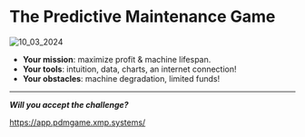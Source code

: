 # The Predictive Maintenance Game


![10_03_2024](https://github.com/linomp/pdm-game/assets/40581019/26bd5903-c463-40ec-8356-37ee76a4a556)

- **Your mission**: maximize profit & machine lifespan.
- **Your tools**: intuition, data, charts, an internet connection!
- **Your obstacles**: machine degradation, limited funds!

---

**_Will you accept the challenge?_**

https://app.pdmgame.xmp.systems/

<!--
## Roadmap
- [X] Basic UI
- [X] Basic machine degradation model
- [X] Sensor & prediction model purchase
- [X] Live machine parameters visualization
- [ ] Leaderboard
- [ ] Basic RUL prediction model
- [ ] In-game events (e.g. production peak, score multipliers)
-->
